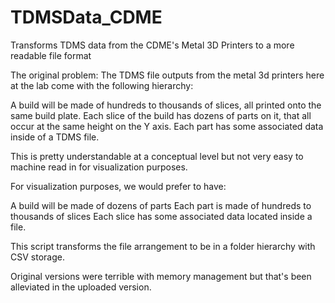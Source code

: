 # TDMSData_CDME
Transforms TDMS data from the CDME's Metal 3D Printers to a more readable file format

The original problem: The TDMS file outputs from the metal 3d printers here at the lab come with the following hierarchy:

A build will be made of hundreds to thousands of slices, all printed onto the same build plate.
  Each slice of the build has dozens of parts on it, that all occur at the same height on the Y axis.
    Each part has some associated data inside of a TDMS file.
    
This is pretty understandable at a conceptual level but not very easy to machine read in for visualization purposes.

For visualization purposes, we would prefer to have:

A build will be made of dozens of parts
  Each part is made of hundreds to thousands of slices
    Each slice has some associated data located inside a file.
    
This script transforms the file arrangement to be in a folder hierarchy with CSV storage.

Original versions were terrible with memory management but that's been alleviated in the uploaded version.
